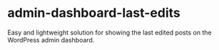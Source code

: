 # admin-dashboard-last-edits
Easy and lightweight solution for showing the last edited posts on the WordPress admin dashboard.
